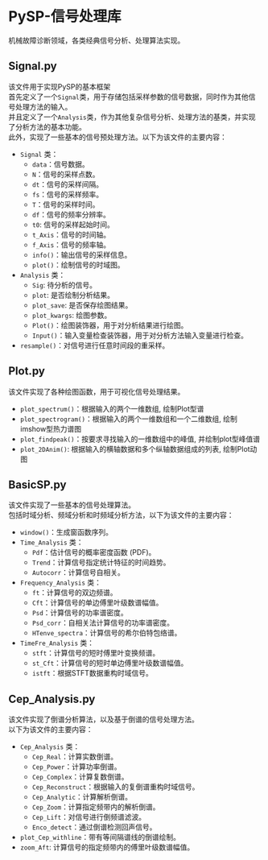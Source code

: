 # PySP-信号处理库

机械故障诊断领域，各类经典信号分析、处理算法实现。

## Signal.py

该文件用于实现PySP的基本框架  
首先定义了一个`Signal`类，用于存储包括采样参数的信号数据，同时作为其他信号处理方法的输入。  
并且定义了一个`Analysis`类，作为其他复杂信号分析、处理方法的基类，并实现了分析方法的基本功能。  
此外，实现了一些基本的信号预处理方法。以下为该文件的主要内容：

- `Signal` 类：
  - `data`：信号数据。
  - `N`：信号的采样点数。
  - `dt`：信号的采样间隔。
  - `fs`：信号的采样频率。
  - `T`：信号的采样时间。
  - `df`：信号的频率分辨率。
  - `t0`: 信号的采样起始时间。
  - `t_Axis`：信号的时间轴。
  - `f_Axis`：信号的频率轴。
  - `info()`：输出信号的采样信息。
  - `plot()`：绘制信号的时域图。
- `Analysis` 类：
  - `Sig`: 待分析的信号。
  - `plot`: 是否绘制分析结果。
  - `plot_save`: 是否保存绘图结果。
  - `plot_kwargs`: 绘图参数。
  - `Plot()`：绘图装饰器，用于对分析结果进行绘图。
  - `Input()`：输入变量检查装饰器，用于对分析方法输入变量进行检查。
- `resample()`：对信号进行任意时间段的重采样。

## Plot.py

该文件实现了各种绘图函数，用于可视化信号处理结果。

- `plot_spectrum()`：根据输入的两个一维数组, 绘制Plot型谱
- `plot_spectrogram()`：根据输入的两个一维数组和一个二维数组, 绘制imshow型热力谱图
- `plot_findpeak()`：按要求寻找输入的一维数组中的峰值, 并绘制plot型峰值谱
- `plot_2DAnim()`: 根据输入的横轴数据和多个纵轴数据组成的列表, 绘制Plot动图

## BasicSP.py

该文件实现了一些基本的信号处理算法。  
包括时域分析、频域分析和时频域分析方法，以下为该文件的主要内容：

- `window()`：生成窗函数序列。
- `Time_Analysis` 类：
  - `Pdf`：估计信号的概率密度函数 (PDF)。
  - `Trend`：计算信号指定统计特征的时间趋势。
  - `Autocorr`：计算信号自相关。
- `Frequency_Analysis` 类：
  - `ft`：计算信号的双边频谱。
  - `Cft`：计算信号的单边傅里叶级数谱幅值。
  - `Psd`：计算信号的功率谱密度。
  - `Psd_corr`：自相关法计算信号的功率谱密度。
  - `HTenve_spectra`：计算信号的希尔伯特包络谱。
- `TimeFre_Analysis` 类：
  - `stft`：计算信号的短时傅里叶变换频谱。
  - `st_Cft`：计算信号的短时单边傅里叶级数谱幅值。
  - `istft`：根据STFT数据重构时域信号。

## Cep_Analysis.py

该文件实现了倒谱分析算法，以及基于倒谱的信号处理方法。  
以下为该文件的主要内容：

- `Cep_Analysis` 类：
  - `Cep_Real`：计算实数倒谱。
  - `Cep_Power`：计算功率倒谱。
  - `Cep_Complex`：计算复数倒谱。
  - `Cep_Reconstruct`：根据输入的复倒谱重构时域信号。
  - `Cep_Analytic`：计算解析倒谱。
  - `Cep_Zoom`：计算指定频带内的解析倒谱。
  - `Cep_Lift`：对信号进行倒频谱滤波。
  - `Enco_detect`：通过倒谱检测回声信号。
- `plot_Cep_withline`：带有等间隔谱线的倒谱绘制。
- `zoom_Aft`: 计算信号的指定频带内的傅里叶级数谱幅值。

